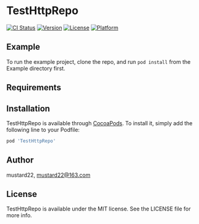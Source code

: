 # TestHttpRepo

[![CI Status](https://img.shields.io/travis/mustard22/TestHttpRepo.svg?style=flat)](https://travis-ci.org/mustard22/TestHttpRepo)
[![Version](https://img.shields.io/cocoapods/v/TestHttpRepo.svg?style=flat)](https://cocoapods.org/pods/TestHttpRepo)
[![License](https://img.shields.io/cocoapods/l/TestHttpRepo.svg?style=flat)](https://cocoapods.org/pods/TestHttpRepo)
[![Platform](https://img.shields.io/cocoapods/p/TestHttpRepo.svg?style=flat)](https://cocoapods.org/pods/TestHttpRepo)

## Example

To run the example project, clone the repo, and run `pod install` from the Example directory first.

## Requirements

## Installation

TestHttpRepo is available through [CocoaPods](https://cocoapods.org). To install
it, simply add the following line to your Podfile:

```ruby
pod 'TestHttpRepo'
```

## Author

mustard22, mustard22@163.com

## License

TestHttpRepo is available under the MIT license. See the LICENSE file for more info.
